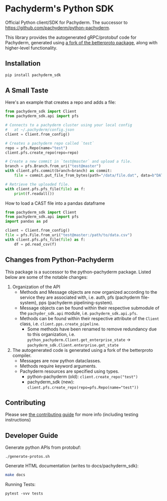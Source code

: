# Pachyderm's Python SDK

Official Python client/SDK for Pachyderm.
The successor to https://github.com/pachyderm/python-pachyderm.

This library provides the autogenerated gRPC/protobuf code for Pachyderm,
  generated using [a fork of the betterproto package](https://github.com/pachyderm/python-betterproto),
  along with higher-level functionality.

## Installation
```bash
pip install pachyderm_sdk
```

## A Small Taste
Here's an example that creates a repo and adds a file:
```python
from pachyderm_sdk import Client
from pachyderm_sdk.api import pfs

# Connects to a pachyderm cluster using your local config
#   at ~/.pachyderm/config.json
client = Client.from_config()

# Creates a pachyderm repo called `test`
repo = pfs.Repo(name="test")
client.pfs.create_repo(repo=repo)

# Create a new commit in `test@master` and upload a file.
branch = pfs.Branch.from_uri("test@master")
with client.pfs.commit(branch=branch) as commit:
    file = commit.put_file_from_bytes(path="/data/file.dat", data=b"DATA")

# Retrieve the uploaded file.
with client.pfs.pfs_file(file) as f:
    print(f.readall())
```

How to load a CAST file into a pandas dataframe
```python
from pachyderm_sdk import Client
from pachyderm_sdk.api import pfs
import pandas as pd

client = Client.from_config()
file = pfs.File.from_uri("test@master:/path/to/data.csv")
with client.pfs.pfs_file(file) as f:
    df = pd.read_csv(f)
```

## Changes from Python-Pachyderm
This package is a successor to the python-pachyderm package.
Listed below are some of the notable changes:
1. Organization of the API
    * Methods and Message objects are now organized according to the 
      service they are associated with, i.e. auth, pfs (pachyderm file-system),
      pps (pachyderm pipelining-system).
    * Message objects can be found within their respective submodule of the
      `pachyder_sdk.api` module, i.e. `pachyderm_sdk.api.pfs`.
    * Methods can be found within their respective attribute of the `Client`
      class, i.e. `client.pps.create_pipeline`.
      * Some methods have been renamed to remove redundancy due to this organization, i.e.
        `python_pachyderm.Client.get_enterprise_state` -> `pachyderm_sdk.Client.enterprise.get_state`
2. The autogenerated code is generated using a fork of the betterproto compiler.
    * Messages are now python dataclasses.
    * Methods require keyword arguments.
    * Pachyderm resources are specified using types.
      - python-pachyderm (old): `client.create_repo("test")`
      - pachyderm_sdk (new): `client.pfs.create_repo(repo=pfs.Repo(name="test"))`

## Contributing
Please see [the contributing guide](./CONTRIBUTING.md) for more info (including testing instructions)


## Developer Guide

Generate python APIs from protobuf:
```
./generate-protos.sh
```

Generate HTML documentation (writes to docs/pachyderm_sdk):
```bash
make docs
```

Running Tests:

```
pytest -vvv tests
```